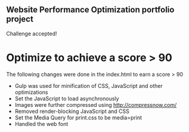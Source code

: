 ## Website Performance Optimization portfolio project

Challenge accepted!

# Optimize to achieve a score > 90
The following changes were done in the index.html to earn a score > 90

- Gulp was used for minification of CSS, JavaScript and other optimizations
- Set the JavaScript to load asynchronously
- Images were further compressed using http://compressnow.com/
- Removed render-blocking JavaScript and CSS
- Set the Media Query for print.css to be media=print
- Handled the web font
